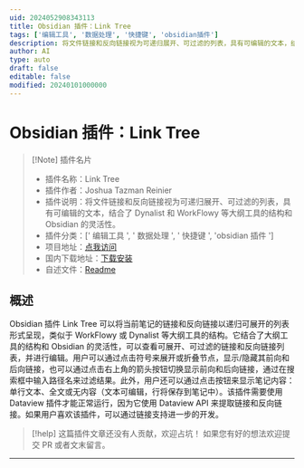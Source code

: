 ```yaml
---
uid: 2024052908343113
title: Obsidian 插件：Link Tree
tags: ['编辑工具', '数据处理', '快捷键', 'obsidian插件']
description: 将文件链接和反向链接视为可递归展开、可过滤的列表，具有可编辑的文本，结合了Dynalist和WorkFlowy等大纲工具的结构和Obsidian的灵活性。
author: AI
type: auto
draft: false
editable: false
modified: 20240101000000
---
```


# Obsidian 插件：Link Tree

> [!Note] 插件名片
> - 插件名称：Link Tree
> - 插件作者：Joshua Tazman Reinier
> - 插件说明：将文件链接和反向链接视为可递归展开、可过滤的列表，具有可编辑的文本，结合了 Dynalist 和 WorkFlowy 等大纲工具的结构和 Obsidian 的灵活性。
> - 插件分类：[' 编辑工具 ', ' 数据处理 ', ' 快捷键 ', 'obsidian 插件 ']
> - 项目地址：[点我访问](https://github.com/joshuatazrein/obsidian-link-tree)
> - 国内下载地址：[下载安装](https://pkmer.cn/products/plugin/pluginMarket/?link-tree)
> - 自述文件：[Readme](https://ghproxy.net/https://raw.githubusercontent.com/j-palindrome/obsidian-link-tree/main/README.md)

## 概述

Obsidian 插件 Link Tree 可以将当前笔记的链接和反向链接以递归可展开的列表形式呈现，类似于 WorkFlowy 或 Dynalist 等大纲工具的结构。它结合了大纲工具的结构和 Obsidian 的灵活性，可以查看可展开、可过滤的链接和反向链接列表，并进行编辑。用户可以通过点击符号来展开或折叠节点，显示/隐藏其前向和后向链接，也可以通过点击右上角的箭头按钮切换显示前向和后向链接，通过在搜索框中输入路径名来过滤结果。此外，用户还可以通过点击按钮来显示笔记内容：单行文本、全文或无内容（文本可编辑，行将保存到笔记中）。该插件需要使用 Dataview 插件才能正常运行，因为它使用 Dataview API 来提取链接和反向链接。如果用户喜欢该插件，可以通过链接支持进一步的开发。

> [!help]
> 这篇插件文章还没有人贡献，欢迎占坑！
> 如果您有好的想法欢迎提交 PR 或者文末留言。

---



